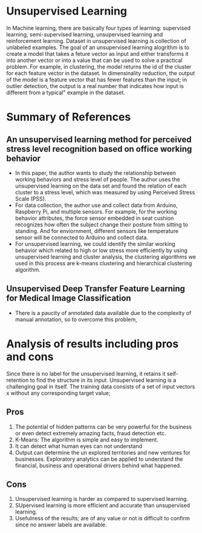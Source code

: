 # Unsupervised Learning
In Machine learning, there are basically four types of learning: supervised learning, semi-supervised learning, unsupervised learning
and reinforcement learning.
Dataset in unsupervised learning is collection of unlabeled examples. The goal of an unsupervised learning alogrithm is to create a model that takes a feture vector as input and either transforms it into another vector or into a value that can be used to solve a practical problem. For example, in clustering, the model returns the id of the cluster for each feature vector in the dataset. In dimensinality reduction, the output of the model is a feature vector that has fewer features than the input; in outlier detection, the output is a real number that indicates how input is different from a typical" example in the dataset.

# Summary of References
## An unsupervised learning method for perceived stress level recognition based on office working behavior
* In this paper, the author wants to study the relationship between working behaviors and stress level of people. The author uses the  unsupervised learning on the data set and found the relation of each cluster to a stress level, which was measured by using Perceived Stress Scale (PSS).
* For data collection, the author use and collect data from Arduino, Raspberry Pi, and multiple sensors. For example, for the working behavior attributes, the force sensor embedded in seat cushion recognizes how often the subject change their posture from sitting to standing. And for enviornment, different sensors like temperature sensor will be connected to Arduino and collect data.
* For unsupervised learning, we could identify the similar working behavior which related to high or low stress more efficiently by using unsupervised learning and cluster analysis, the clustering algorithms we used in this process are k-means clustering and hierarchical clustering algorithm.
## Unsupervised Deep Transfer Feature Learning for Medical Image Classification
* There is a paucity of annotated data available due to the complexity of manual annotation, so to overcome this problem, 


# Analysis of results including pros and cons
Since there is no label for the unsupervised learning, it retains it self-retention to find the structure in its input. Unsupervised learning is a challenging goal in itself. The training data consists of a set of input vectors x without any corresponding target value;
## Pros
1. The potential of hidden patterns can be very powerful for the business or even detect extremely amazing facts, fraud detection etc.
2. K-Means: The algorithm is simple and easy to implement.
3. It can detect what human eyes can not understand
4. Output can determine the un explored territories and new ventures for businesses. Exploratory analytics can be applied to understand the financial, business and operational drivers behind what happened.
## Cons
1. Unsupervised learning is harder as compared to supervised learning.
2. SUpervised learning is more efficient and accurate than unsupervised learning.
3. Usefulness of the results; are of any value or not is difficult to confirm since no answer labels are available.

